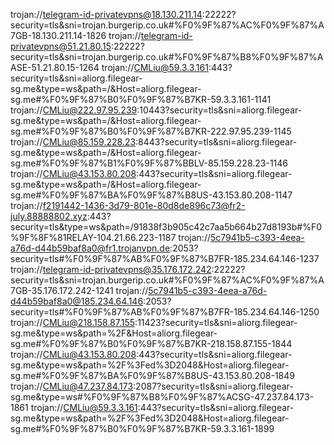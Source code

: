 trojan://telegram-id-privatevpns@18.130.211.14:22222?security=tls&sni=trojan.burgerip.co.uk#%F0%9F%87%AC%F0%9F%87%A7GB-18.130.211.14-1826
trojan://telegram-id-privatevpns@51.21.80.15:22222?security=tls&sni=trojan.burgerip.co.uk#%F0%9F%87%B8%F0%9F%87%AASE-51.21.80.15-1264
trojan://CMLiu@59.3.3.161:443?security=tls&sni=aliorg.filegear-sg.me&type=ws&path=/&Host=aliorg.filegear-sg.me#%F0%9F%87%B0%F0%9F%87%B7KR-59.3.3.161-1141
trojan://CMLiu@222.97.95.239:10443?security=tls&sni=aliorg.filegear-sg.me&type=ws&path=/&Host=aliorg.filegear-sg.me#%F0%9F%87%B0%F0%9F%87%B7KR-222.97.95.239-1145
trojan://CMLiu@85.159.228.23:8443?security=tls&sni=aliorg.filegear-sg.me&type=ws&path=/&Host=aliorg.filegear-sg.me#%F0%9F%87%B1%F0%9F%87%BBLV-85.159.228.23-1146
trojan://CMLiu@43.153.80.208:443?security=tls&sni=aliorg.filegear-sg.me&type=ws&path=/&Host=aliorg.filegear-sg.me#%F0%9F%87%BA%F0%9F%87%B8US-43.153.80.208-1147
trojan://f2191442-1436-3d79-801e-80d8de896c73@fr2-july.88888802.xyz:443?security=tls&type=ws&path=/91838f3b905c42c7aa5b664b27d8193b#%F0%9F%8F%81RELAY-104.21.66.223-1187
trojan://5c7941b5-c393-4eea-a76d-d44b59baf8a0@fr1.trojanvpn.de:2053?security=tls#%F0%9F%87%AB%F0%9F%87%B7FR-185.234.64.146-1237
trojan://telegram-id-privatevpns@35.176.172.242:22222?security=tls&sni=trojan.burgerip.co.uk#%F0%9F%87%AC%F0%9F%87%A7GB-35.176.172.242-1241
trojan://5c7941b5-c393-4eea-a76d-d44b59baf8a0@185.234.64.146:2053?security=tls#%F0%9F%87%AB%F0%9F%87%B7FR-185.234.64.146-1250
trojan://CMLiu@218.158.87.155:11423?security=tls&sni=aliorg.filegear-sg.me&type=ws&path=%2F&Host=aliorg.filegear-sg.me#%F0%9F%87%B0%F0%9F%87%B7KR-218.158.87.155-1844
trojan://CMLiu@43.153.80.208:443?security=tls&sni=aliorg.filegear-sg.me&type=ws&path=%2F%3Fed%3D2048&Host=aliorg.filegear-sg.me#%F0%9F%87%BA%F0%9F%87%B8US-43.153.80.208-1849
trojan://CMLiu@47.237.84.173:2087?security=tls&sni=aliorg.filegear-sg.me&type=ws#%F0%9F%87%B8%F0%9F%87%ACSG-47.237.84.173-1861
trojan://CMLiu@59.3.3.161:443?security=tls&sni=aliorg.filegear-sg.me&type=ws&path=%2F%3Fed%3D2048&Host=aliorg.filegear-sg.me#%F0%9F%87%B0%F0%9F%87%B7KR-59.3.3.161-1899
